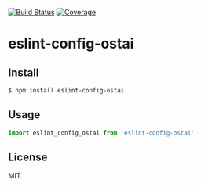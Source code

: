 [![Build Status](https://travis-ci.org/kaelzhang/eslint-config-ostai.svg?branch=master)](https://travis-ci.org/kaelzhang/eslint-config-ostai)
[![Coverage](https://codecov.io/gh/kaelzhang/eslint-config-ostai/branch/master/graph/badge.svg)](https://codecov.io/gh/kaelzhang/eslint-config-ostai)
<!-- optional appveyor tst
[![Windows Build Status](https://ci.appveyor.com/api/projects/status/github/kaelzhang/eslint-config-ostai?branch=master&svg=true)](https://ci.appveyor.com/project/kaelzhang/eslint-config-ostai)
-->
<!-- optional npm version
[![NPM version](https://badge.fury.io/js/eslint-config-ostai.svg)](http://badge.fury.io/js/eslint-config-ostai)
-->
<!-- optional npm downloads
[![npm module downloads per month](http://img.shields.io/npm/dm/eslint-config-ostai.svg)](https://www.npmjs.org/package/eslint-config-ostai)
-->
<!-- optional dependency status
[![Dependency Status](https://david-dm.org/kaelzhang/eslint-config-ostai.svg)](https://david-dm.org/kaelzhang/eslint-config-ostai)
-->

# eslint-config-ostai

<!-- description -->

## Install

```sh
$ npm install eslint-config-ostai
```

## Usage

```js
import eslint_config_ostai from 'eslint-config-ostai'
```

## License

MIT
